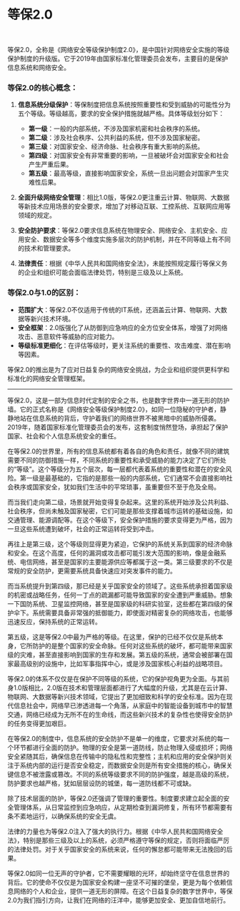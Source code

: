 # 等保2.0


<br>

等保2.0，全称是《网络安全等级保护制度2.0》，是中国针对网络安全实施的等级保护制度的升级版。它于2019年由国家标准化管理委员会发布，主要目的是保护信息系统和网络安全。

### 等保2.0的核心概念：
1. **信息系统分级保护**：等保制度把信息系统按照重要性和受到威胁的可能性分为五个等级。等级越高，要求的安全保护措施就越严格。具体等级划分如下：
   - **第一级**：一般的内部系统，不涉及国家机密和社会秩序的系统。
   - **第二级**：涉及社会秩序、公共利益的系统，但不涉及国家秘密。
   - **第三级**：对国家安全、经济命脉、社会秩序有重大影响的系统。
   - **第四级**：对国家安全有非常重要的影响，一旦被破坏会对国家安全和社会产生严重后果。
   - **第五级**：最高等级，直接影响国家安全，系统一旦出问题会对国家产生灾难性后果。

2. **全面升级网络安全管理**：相比1.0版，等保2.0更注重云计算、物联网、大数据等新技术应用场景的安全要求，增加了对移动互联、工控系统、互联网应用等领域的规定。

3. **安全防护要求**：等保2.0要求信息系统在物理安全、网络安全、主机安全、应用安全、数据安全等多个维度实施多层次的防护机制，并在不同等级上有不同的技术和管理要求。

4. **法律责任**：根据《中华人民共和国网络安全法》，未能按照规定履行等保义务的企业和组织可能会面临法律处罚，特别是三级及以上系统。

### 等保2.0与1.0的区别：
- **范围扩大**：等保2.0不仅适用于传统的IT系统，还涵盖云计算、物联网、大数据等新兴技术环境。
- **安全框架**：2.0版强化了从防御到应急响应的全方位安全体系，增强了对网络攻击、恶意软件等威胁的应对能力。
- **等级标准更细化**：在评估等级时，更关注系统的重要性、攻击难度、潜在影响等因素。

等保2.0的推出是为了应对日益复杂的网络安全挑战，为企业和组织提供更科学和标准化的网络安全管理框架。

***

等保2.0，这是一部为信息时代定制的安全之书，也是数字世界中一道无形的防护墙。它的正式名称是《网络安全等级保护制度2.0》，如同一位隐秘的守护者，静静地站在信息系统的背后，守护着我们的网络世界不被黑暗中的威胁所侵袭。2019年，随着国家标准化管理委员会的发布，这套制度悄然登场，承担起了保护国家、社会和个人信息系统安全的重任。

在等保2.0的世界里，所有的信息系统都有着各自的角色和责任，就像不同的建筑需要不同的防御措施一样，不同系统的重要性和承受威胁的能力决定了它们所处的“等级”。这个等级分为五个层次，每一层都代表着系统的重要性和潜在的安全风险。第一级是最基础的，它指的是那些一般的内部系统，它们通常不会直接影响社会秩序或国家安全，犹如我们生活中的平常琐事，虽重要但不至于危及全局。

而当我们走向第二级，场景就开始变得复杂起来。这里的系统开始涉及公共利益、社会秩序，但尚未触及国家秘密，它们可能是那些支撑着城市运转的基础设施，如交通管理、能源调配等。在这个等级下，安全保护措施的要求变得更为严格，因为一旦这些系统遭到破坏，社会的正常运转将受到冲击。

再往上是第三级，这个等级则显得更为紧迫，它保护的系统关系到国家的经济命脉和安全。在这个高度，任何的漏洞或攻击都可能引发大范围的影响，像是金融系统、电信网络，甚至是国家的主要能源供应等都属于这一类。第三级要求的不仅是常规的安全防护，更需要系统具备快速应对突发事件的能力。

而当系统提升到第四级，那已经是关乎国家安全的领域了。这些系统承担着国家级的机密或战略任务，任何一丁点的疏漏都可能导致国家的安全遭到严重威胁。想象一下国防系统、卫星监控网络，甚至是国家级的科研实验室，这些都在第四级的保护伞下。系统需要具备非常强的抵御能力，即使面对精密复杂的网络攻击，也能够迅速反应，保持系统的正常运转。

第五级，这是等保2.0中最为严格的等级。在这里，保护的已经不仅仅是系统本身，它所防护的是整个国家的安全命脉。任何对这些系统的破坏，都可能带来国家级的灾难，甚至直接影响到国家的生存和发展。第五级的系统，通常会被部署在国家最高级别的设施中，比如军事指挥中心，或是涉及国家核心利益的战略项目。

等保2.0的体系不仅仅是在保护不同等级的系统，它的保护视角更为全面。与其前身1.0版相比，2.0版在技术和管理层面都进行了大幅度的升级，尤其是在云计算、物联网、大数据等新兴技术领域，它提出了更加细致和科学的安全标准。因为在现代信息社会中，网络早已渗透进每一个角落，从家庭中的智能设备到城市中的智慧交通，网络已经成为无所不在的生命线，而这些新兴技术的复杂性也使得安全防护的任务变得更加艰巨。

在等保2.0的制度中，信息系统的安全防护不是单一的维度，它要求对系统的每一个环节都进行全面的防护。物理的安全是第一道防线，防止物理入侵或损坏；网络安全紧随其后，确保信息在传输中的隐私性和完整性；主机和应用的安全保护则关注于系统内部的运行是否安全稳定，而数据安全则是所有安全措施的核心，确保关键信息不被泄露或篡改。不同的系统等级要求不同的防护强度，越是高级的系统，防护要求也越严格，犹如层层设防的城堡，每一道防线都不可或缺。

除了技术层面的防护，等保2.0还强调了管理的重要性。制度要求建立起全面的安全管理体系，从日常监控到应急响应，从定期检查到漏洞修复，所有环节都需要有条不紊地运行，以确保系统的安全无虞。

法律的力量也为等保2.0注入了强大的执行力。根据《中华人民共和国网络安全法》，特别是那些三级及以上的系统，必须严格遵守等保的规定，否则将面临严厉的法律处罚。对于关乎国家安全的系统来说，任何的懈怠都可能带来无法挽回的后果。

等保2.0如同一位无声的守护者，它不需要耀眼的光环，却始终坚守在信息世界的背后。它的使命不仅仅是为国家安全构建一座坚不可摧的堡垒，更是为每个依赖信息网络的个人和企业，提供一道无形的屏障。在这个日益复杂的数字世界中，等保2.0为我们指引方向，让我们在网络的汪洋中，能够更加安全、更加自信地前行。